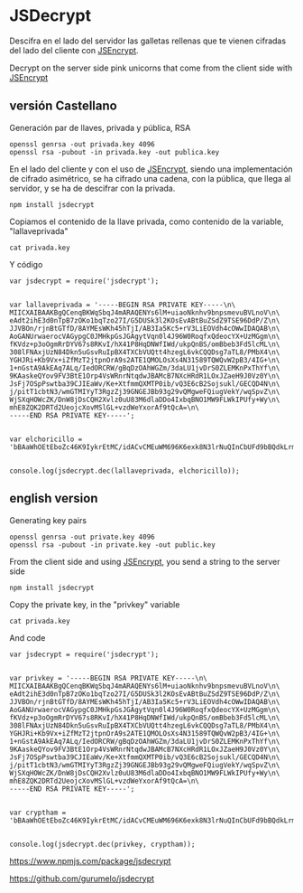 # JSDecrypt


Descifra en el lado del servidor las galletas rellenas que te vienen cifradas del lado del cliente con [JSEncrypt](http://travistidwell.com/jsencrypt/).

Decrypt on the server side pink unicorns that come from the client side with [JSEncrypt](http://travistidwell.com/jsencrypt/)


## versión Castellano


Generación par de llaves, privada y pública, RSA

```
openssl genrsa -out privada.key 4096
openssl rsa -pubout -in privada.key -out publica.key
```


En el lado del cliente y con el uso de [JSEncrypt](http://travistidwell.com/jsencrypt/demo/index.html), siendo una implementación de cifrado asimétrico, se ha cifrado una cadena, con la pública, que llega al servidor, y se ha de descifrar
con la privada.

```
npm install jsdecrypt
```


Copiamos el contenido de la llave privada, como contenido de la variable, "lallaveprivada"

```
cat privada.key
```


Y código

```
var jsdecrypt = require('jsdecrypt');


var lallaveprivada = '-----BEGIN RSA PRIVATE KEY-----\n\
MIICXAIBAAKBgQCenqBKWqSbqJ4mARAQENYs6lM+uiaoNknhv9bnpsmevuBVLnoV\n\
eAdt2ihE3d0nTpB7zOKo1bqTzo27I/G5DUSk3l2KOsEvABtBuZSdZ9TSE96DdP/Z\n\
JJVBOn/rjnBtGTfD/8AYMEsWKh45hTjI/AB3Ia5Kc5+rV3LiEOVdh4cOWwIDAQAB\n\
AoGANUrwaerocVAGypgC0JMHkpGsJGAgytVqn0l4J96W0RoqfxQdeocYX+UzMGgm\n\
fKVdz+p3oOgmRrDYV67s8RKvI/hX41P8HqDNWfIWd/ukpQnBS/omBbeb3Fd5lcML\n\
308lFNAxjUzN84Dkn5uGsvRuIpBX4TXCbVUQtt4hzegL6vkCQQDsg7aTL8/PMbX4\n\
YGHJRi+Kb9Vx+iZfMzT2jtpnOrA9s2ATE1QMOLOsXs4N31589TQWQvW2pB3/4IG+\n\
1+nGstA9AkEAq7ALq/IedORCRW/gBqDzOAhWGZm/3daLU1jvDrS0ZLEMKnPxThYf\n\
9KAaskeQYov9FV3BtE1Orp4VsWRnrNtqdwJBAMcB7NXcHRdR1LOxJZaeH9J0Vz0Y\n\
JsFj7OSpPswtba39CJIEaWv/Ke+XtfmmQXMTP0ib/vQ3E6cB2Sojsukl/GECQD4N\n\
j/pitT1cbtN3/wmGTMIYyT3RgzZj39GNGEJBb93g29vQMgweFQiugVekY/wqSpvZ\n\
WjSXqHOWcZK/DnW8jDsCQH2Xvlz0uU83M6dlaDDo4IxbqBNO1MW9FLWkIPUfy+Wy\n\
mhE8ZQK2DRTd2UeojcXovMSlGL+vzdWeYxorAf9tQcA=\n\
-----END RSA PRIVATE KEY-----';


var elchoricillo = 'bBAaWhOEtEboZc46K9IykrEtMC/idACvCMEuWM696K6exk8N3lrNuQInCbUFd9bBQdkLrmJZMbU9DovasOu6Q7slN3cPVbnl0RTpt7INTboMV6DFsMDi/c2byDgD+7CgrGhJ2MUrBH+WfnTOD6iZb3N3a5GkkQf7b6vpHiVm2es=';


console.log(jsdecrypt.dec(lallaveprivada, elchoricillo));
```


## english version

Generating key pairs

```
openssl genrsa -out private.key 4096
openssl rsa -pubout -in private.key -out public.key
```

From the client side and using [JSEncrypt](http://travistidwell.com/jsencrypt/demo/index.html), you send a string to the server side


```
npm install jsdecrypt
```


Copy the private key, in the "privkey" variable
```
cat privada.key
```


And code

```
var jsdecrypt = require('jsdecrypt');


var privkey = '-----BEGIN RSA PRIVATE KEY-----\n\
MIICXAIBAAKBgQCenqBKWqSbqJ4mARAQENYs6lM+uiaoNknhv9bnpsmevuBVLnoV\n\
eAdt2ihE3d0nTpB7zOKo1bqTzo27I/G5DUSk3l2KOsEvABtBuZSdZ9TSE96DdP/Z\n\
JJVBOn/rjnBtGTfD/8AYMEsWKh45hTjI/AB3Ia5Kc5+rV3LiEOVdh4cOWwIDAQAB\n\
AoGANUrwaerocVAGypgC0JMHkpGsJGAgytVqn0l4J96W0RoqfxQdeocYX+UzMGgm\n\
fKVdz+p3oOgmRrDYV67s8RKvI/hX41P8HqDNWfIWd/ukpQnBS/omBbeb3Fd5lcML\n\
308lFNAxjUzN84Dkn5uGsvRuIpBX4TXCbVUQtt4hzegL6vkCQQDsg7aTL8/PMbX4\n\
YGHJRi+Kb9Vx+iZfMzT2jtpnOrA9s2ATE1QMOLOsXs4N31589TQWQvW2pB3/4IG+\n\
1+nGstA9AkEAq7ALq/IedORCRW/gBqDzOAhWGZm/3daLU1jvDrS0ZLEMKnPxThYf\n\
9KAaskeQYov9FV3BtE1Orp4VsWRnrNtqdwJBAMcB7NXcHRdR1LOxJZaeH9J0Vz0Y\n\
JsFj7OSpPswtba39CJIEaWv/Ke+XtfmmQXMTP0ib/vQ3E6cB2Sojsukl/GECQD4N\n\
j/pitT1cbtN3/wmGTMIYyT3RgzZj39GNGEJBb93g29vQMgweFQiugVekY/wqSpvZ\n\
WjSXqHOWcZK/DnW8jDsCQH2Xvlz0uU83M6dlaDDo4IxbqBNO1MW9FLWkIPUfy+Wy\n\
mhE8ZQK2DRTd2UeojcXovMSlGL+vzdWeYxorAf9tQcA=\n\
-----END RSA PRIVATE KEY-----';


var cryptham = 'bBAaWhOEtEboZc46K9IykrEtMC/idACvCMEuWM696K6exk8N3lrNuQInCbUFd9bBQdkLrmJZMbU9DovasOu6Q7slN3cPVbnl0RTpt7INTboMV6DFsMDi/c2byDgD+7CgrGhJ2MUrBH+WfnTOD6iZb3N3a5GkkQf7b6vpHiVm2es=';


console.log(jsdecrypt.dec(privkey, cryptham));
```


https://www.npmjs.com/package/jsdecrypt

https://github.com/gurumelo/jsdecrypt
